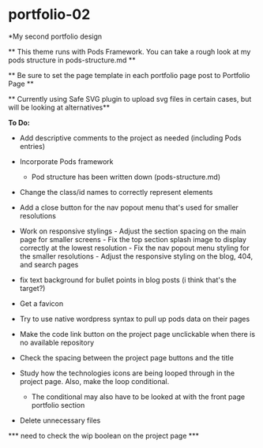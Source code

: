 # portfolio-02
*My second portfolio design

** This theme runs with Pods Framework. You can take a rough look at my pods structure in pods-structure.md **

** Be sure to set the page template in each portfolio page post to Portfolio Page **

** Currently using Safe SVG plugin to upload svg files in certain cases, but will be looking at alternatives**

**To Do:**
* Add descriptive comments to the project as needed (including Pods entries)
* Incorporate Pods framework
    * Pod structure has been written down (pods-structure.md)
* Change the class/id names to correctly represent elements
* Add a close button for the nav popout menu that's used for smaller resolutions
* Work on responsive stylings - Adjust the section spacing on the main page for smaller screens - Fix the top section splash image to display correctly at the lowest resolution - Fix the nav popout menu styling for the smaller resolutions - Adjust the responsive styling on the blog, 404, and search pages
* fix text background for bullet points in blog posts (i think that's the target?)

* Get a favicon

* Try to use native wordpress syntax to pull up pods data on their pages

* Make the code link button on the project page unclickable when there is no available repository

* Check the spacing between the project page buttons and the title

* Study how the technologies icons are being looped through in the project page. Also, make the loop conditional.
    * The conditional may also have to be looked at with the front page portfolio section

* Delete unnecessary files

*** need to check the wip boolean on the project page ***
